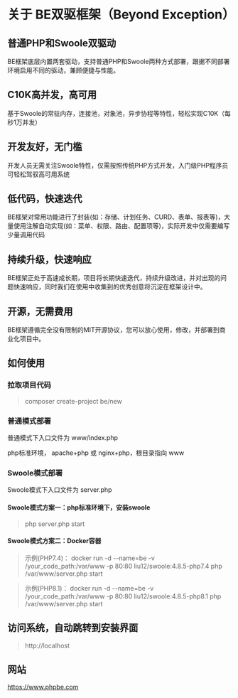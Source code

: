 
# 关于 BE双驱框架（Beyond Exception）


## 普通PHP和Swoole双驱动
BE框架底层内置两套驱动，支持普通PHP和Swoole两种方式部署，跟据不同部署环境启用不同的驱动，兼顾便捷与性能。

## C10K高并发，高可用
基于Swoole的常驻内存，连接池，对象池，异步协程等特性，轻松实现C10K（每秒1万并发）

## 开发友好，无门槛
开发人员无需关注Swoole特性，仅需按照传统PHP方式开发，入门级PHP程序员可轻松驾驭高可用系统

## 低代码，快速迭代
BE框架对常用功能进行了封装(如：存储、计划任务、CURD、表单、报表等)，大量使用注解自动实现(如：菜单、权限、路由、配置项等)，实际开发中仅需要编写少量调用代码

## 持续升级，快速响应
BE框架正处于高速成长期，项目将长期快速迭代，持续升级改进，并对出现的问题快速响应，同时我们在使用中收集到的优秀创意将沉淀在框架设计中。

## 开源，无需费用
BE框架遵循完全没有限制的MIT开源协议，您可以放心使用，修改，并部署到商业化项目中。


## 如何使用

### 拉取项目代码

> composer create-project be/new


### 普通模式部署

普通模式下入口文件为 www/index.php

php标准环境， apache+php 或 nginx+php，根目录指向 www


### Swoole模式部署

Swoole模式下入口文件为 server.php

#### Swoole模式方案一：php标准环境下，安装swoole

> php server.php start


#### Swoole模式方案二：Docker容器

> 示例(PHP7.4)： docker run -d --name=be -v /your_code_path:/var/www -p 80:80 liu12/swoole:4.8.5-php7.4 php /var/www/server.php start


> 示例(PHP8.1)： docker run -d --name=be -v /your_code_path:/var/www -p 80:80 liu12/swoole:4.8.5-php8.1 php /var/www/server.php start



## 访问系统，自动跳转到安装界面

> http://localhost


## 网站
    
https://www.phpbe.com
